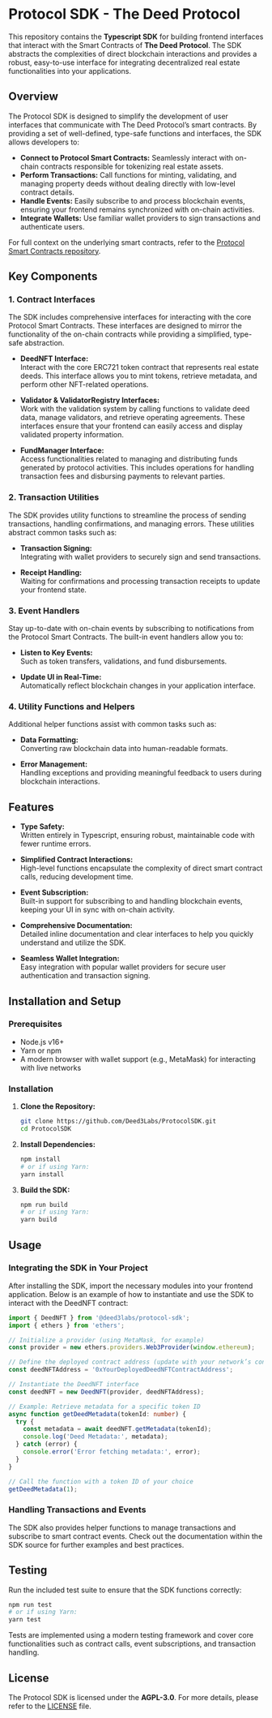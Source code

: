 # Protocol SDK - The Deed Protocol

This repository contains the **Typescript SDK** for building frontend interfaces that interact with the Smart Contracts of **The Deed Protocol**. The SDK abstracts the complexities of direct blockchain interactions and provides a robust, easy-to-use interface for integrating decentralized real estate functionalities into your applications.

## Overview

The Protocol SDK is designed to simplify the development of user interfaces that communicate with The Deed Protocol’s smart contracts. By providing a set of well-defined, type-safe functions and interfaces, the SDK allows developers to:

- **Connect to Protocol Smart Contracts:** Seamlessly interact with on-chain contracts responsible for tokenizing real estate assets.
- **Perform Transactions:** Call functions for minting, validating, and managing property deeds without dealing directly with low-level contract details.
- **Handle Events:** Easily subscribe to and process blockchain events, ensuring your frontend remains synchronized with on-chain activities.
- **Integrate Wallets:** Use familiar wallet providers to sign transactions and authenticate users.

For full context on the underlying smart contracts, refer to the [Protocol Smart Contracts repository](https://github.com/Deed3Labs/Protocol-Contracts/).

## Key Components

### 1. Contract Interfaces

The SDK includes comprehensive interfaces for interacting with the core Protocol Smart Contracts. These interfaces are designed to mirror the functionality of the on-chain contracts while providing a simplified, type-safe abstraction.

- **DeedNFT Interface:**  
  Interact with the core ERC721 token contract that represents real estate deeds. This interface allows you to mint tokens, retrieve metadata, and perform other NFT-related operations.

- **Validator & ValidatorRegistry Interfaces:**  
  Work with the validation system by calling functions to validate deed data, manage validators, and retrieve operating agreements. These interfaces ensure that your frontend can easily access and display validated property information.

- **FundManager Interface:**  
  Access functionalities related to managing and distributing funds generated by protocol activities. This includes operations for handling transaction fees and disbursing payments to relevant parties.

### 2. Transaction Utilities

The SDK provides utility functions to streamline the process of sending transactions, handling confirmations, and managing errors. These utilities abstract common tasks such as:

- **Transaction Signing:**  
  Integrating with wallet providers to securely sign and send transactions.
  
- **Receipt Handling:**  
  Waiting for confirmations and processing transaction receipts to update your frontend state.

### 3. Event Handlers

Stay up-to-date with on-chain events by subscribing to notifications from the Protocol Smart Contracts. The built-in event handlers allow you to:

- **Listen to Key Events:**  
  Such as token transfers, validations, and fund disbursements.
  
- **Update UI in Real-Time:**  
  Automatically reflect blockchain changes in your application interface.

### 4. Utility Functions and Helpers

Additional helper functions assist with common tasks such as:

- **Data Formatting:**  
  Converting raw blockchain data into human-readable formats.
  
- **Error Management:**  
  Handling exceptions and providing meaningful feedback to users during blockchain interactions.

## Features

- **Type Safety:**  
  Written entirely in Typescript, ensuring robust, maintainable code with fewer runtime errors.

- **Simplified Contract Interactions:**  
  High-level functions encapsulate the complexity of direct smart contract calls, reducing development time.

- **Event Subscription:**  
  Built-in support for subscribing to and handling blockchain events, keeping your UI in sync with on-chain activity.

- **Comprehensive Documentation:**  
  Detailed inline documentation and clear interfaces to help you quickly understand and utilize the SDK.

- **Seamless Wallet Integration:**  
  Easy integration with popular wallet providers for secure user authentication and transaction signing.

## Installation and Setup

### Prerequisites

- Node.js v16+
- Yarn or npm
- A modern browser with wallet support (e.g., MetaMask) for interacting with live networks

### Installation

1. **Clone the Repository:**

   ```bash
   git clone https://github.com/Deed3Labs/ProtocolSDK.git
   cd ProtocolSDK
   ```

2. **Install Dependencies:**

   ```bash
   npm install
   # or if using Yarn:
   yarn install
   ```

3. **Build the SDK:**

   ```bash
   npm run build
   # or if using Yarn:
   yarn build
   ```

## Usage

### Integrating the SDK in Your Project

After installing the SDK, import the necessary modules into your frontend application. Below is an example of how to instantiate and use the SDK to interact with the DeedNFT contract:

```typescript
import { DeedNFT } from '@deed3labs/protocol-sdk';
import { ethers } from 'ethers';

// Initialize a provider (using MetaMask, for example)
const provider = new ethers.providers.Web3Provider(window.ethereum);

// Define the deployed contract address (update with your network’s contract address)
const deedNFTAddress = '0xYourDeployedDeedNFTContractAddress';

// Instantiate the DeedNFT interface
const deedNFT = new DeedNFT(provider, deedNFTAddress);

// Example: Retrieve metadata for a specific token ID
async function getDeedMetadata(tokenId: number) {
  try {
    const metadata = await deedNFT.getMetadata(tokenId);
    console.log('Deed Metadata:', metadata);
  } catch (error) {
    console.error('Error fetching metadata:', error);
  }
}

// Call the function with a token ID of your choice
getDeedMetadata(1);
```

### Handling Transactions and Events

The SDK also provides helper functions to manage transactions and subscribe to smart contract events. Check out the documentation within the SDK source for further examples and best practices.

## Testing

Run the included test suite to ensure that the SDK functions correctly:

```bash
npm run test
# or if using Yarn:
yarn test
```

Tests are implemented using a modern testing framework and cover core functionalities such as contract calls, event subscriptions, and transaction handling.

## License

The Protocol SDK is licensed under the **AGPL-3.0**. For more details, please refer to the [LICENSE](LICENSE) file.
